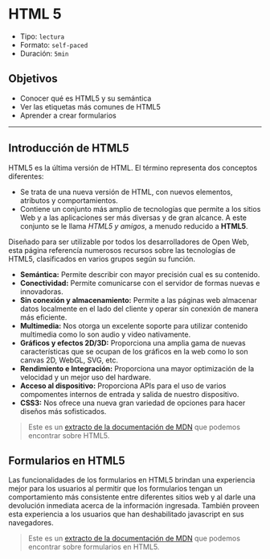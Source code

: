 # HTML 5

- Tipo: `lectura`
- Formato: `self-paced`
- Duración: `5min`

## Objetivos

- Conocer qué es HTML5 y su semántica
- Ver las etiquetas más comunes de HTML5
- Aprender a crear formularios

***

## Introducción de HTML5

HTML5 es la última versión de HTML. El término representa dos conceptos
diferentes:

- Se trata de una nueva versión de HTML, con nuevos elementos, atributos y
  comportamientos.
- Contiene un conjunto más amplio de tecnologías que permite a los sitios Web
  y a las aplicaciones ser más diversas y de gran alcance. A este conjunto se
  le llama _HTML5 y amigos_, a menudo reducido a **HTML5**.

Diseñado para ser utilizable por todos los desarrolladores de Open Web, esta
página referencía numerosos recursos sobre las tecnologías de HTML5,
clasificados en varios grupos según su función.

- **Semántica:** Permite describir con mayor precisión cual es su contenido.
- **Conectividad:** Permite comunicarse con el servidor de formas nuevas e
  innovadoras.
- **Sin conexión y almacenamiento:** Permite a las páginas web almacenar datos
  localmente en el lado del cliente y operar sin conexión de manera más eficiente.
- **Multimedia:** Nos otorga un excelente soporte para utilizar contenido
  multimedia como lo son audio y video nativamente.
- **Gráficos y efectos 2D/3D:** Proporciona una amplia gama de nuevas
  características que se ocupan de los gráficos en la web como lo son canvas
  2D, WebGL, SVG, etc.
- **Rendimiento e Integración:** Proporciona una mayor optimización de la
  velocidad y un mejor uso del hardware.
- **Acceso al dispositivo:** Proporciona APIs para el uso de varios
  compomentes internos de entrada y salida de nuestro dispositivo.
- **CSS3:** Nos ofrece una nueva gran variedad de opciones para hacer diseños
  más sofisticados.

> Este es un [extracto de la documentación de MDN](https://developer.mozilla.org/es/docs/HTML/HTML5)
que podemos encontrar sobre HTML5.

## Formularios en HTML5

Las funcionalidades de los formularios en HTML5 brindan una experiencia mejor para
los usuarios al permitir que los formularios tengan un comportamiento más consistente
entre diferentes sitios web y al darle una devolución inmediata acerca de la
información ingresada. También proveen esta experiencia a los usuarios que han
deshabilitado javascript en sus navegadores.

> Este es un [extracto de la documentación de MDN](https://developer.mozilla.org/es/docs/HTML/HTML5/Forms_in_HTML5)
que podemos encontrar sobre formularios en HTML5.
